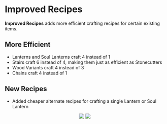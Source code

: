 # Improved Recipes

**Improved Recipes** adds more efficient crafting recipes for certain existing items.

## More Efficient
* Lanterns and Soul Lanterns craft 4 instead of 1
* Stairs craft 6 instead of 4, making them just as efficient as Stonecutters
* Wood Variants craft 4 instead of 3
* Chains craft 4 instead of 1

## New Recipes
* Added cheaper alternate recipes for crafting a single Lantern or Soul Lantern

<p align="center">
  <img src="https://github.com/Drakonkinst/DrakonsDatapacks/assets/11655960/c626edc0-37e6-4228-a6cc-83cbb8d15ad6">
  <img src="https://github.com/Drakonkinst/DrakonsDatapacks/assets/11655960/605c1024-c636-4932-a837-7d93792ed434">
</p>
